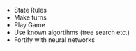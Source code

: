 - State Rules
- Make turns
- Play Game
- Use known algortihms (tree search etc.)
- Fortify with neural networks
